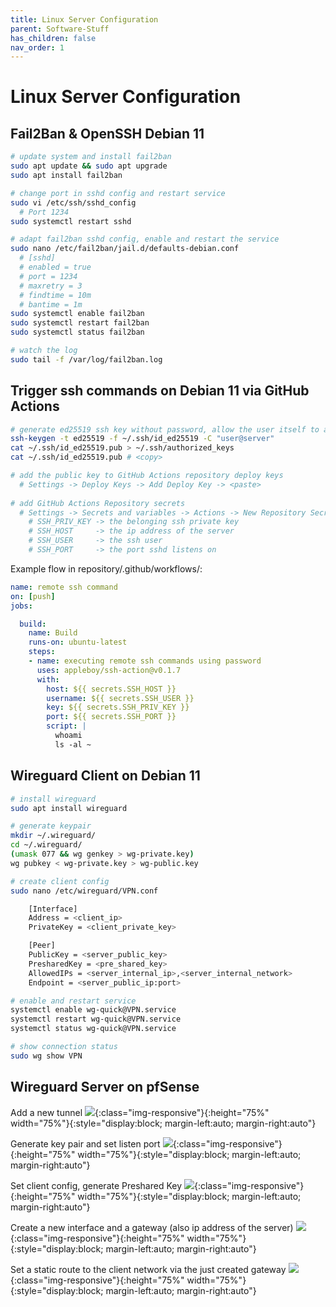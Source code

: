 ```yaml
---
title: Linux Server Configuration
parent: Software-Stuff
has_children: false
nav_order: 1
---
```


# Linux Server Configuration

## Fail2Ban & OpenSSH Debian 11

```bash
# update system and install fail2ban
sudo apt update && sudo apt upgrade
sudo apt install fail2ban

# change port in sshd config and restart service
sudo vi /etc/ssh/sshd_config 
  # Port 1234
sudo systemctl restart sshd

# adapt fail2ban sshd config, enable and restart the service
sudo nano /etc/fail2ban/jail.d/defaults-debian.conf                                                                    
  # [sshd]
  # enabled = true
  # port = 1234
  # maxretry = 3
  # findtime = 10m
  # bantime = 1m
sudo systemctl enable fail2ban
sudo systemctl restart fail2ban
sudo systemctl status fail2ban

# watch the log
sudo tail -f /var/log/fail2ban.log
```

## Trigger ssh commands on Debian 11 via GitHub Actions

```bash
# generate ed25519 ssh key without password, allow the user itself to access the server, copy the key to the  clipboard
ssh-keygen -t ed25519 -f ~/.ssh/id_ed25519 -C "user@server"
cat ~/.ssh/id_ed25519.pub > ~/.ssh/authorized_keys
cat ~/.ssh/id_ed25519.pub # <copy>

# add the public key to GitHub Actions repository deploy keys
  # Settings -> Deploy Keys -> Add Deploy Key -> <paste>
  
# add GitHub Actions Repository secrets
  # Settings -> Secrets and variables -> Actions -> New Repository Secret ->
    # SSH_PRIV_KEY -> the belonging ssh private key
    # SSH_HOST     -> the ip address of the server
    # SSH_USER     -> the ssh user
    # SSH_PORT     -> the port sshd listens on
```

Example flow in repository/.github/workflows/:

```yaml
name: remote ssh command
on: [push]
jobs:

  build:
    name: Build
    runs-on: ubuntu-latest
    steps:
    - name: executing remote ssh commands using password
      uses: appleboy/ssh-action@v0.1.7
      with:
        host: ${{ secrets.SSH_HOST }}
        username: ${{ secrets.SSH_USER }}
        key: ${{ secrets.SSH_PRIV_KEY }}
        port: ${{ secrets.SSH_PORT }}
        script: |
          whoami
          ls -al ~ 
```
## Wireguard Client on Debian 11
```bash
# install wireguard
sudo apt install wireguard

# generate keypair
mkdir ~/.wireguard/
cd ~/.wireguard/
(umask 077 && wg genkey > wg-private.key)
wg pubkey < wg-private.key > wg-public.key

# create client config
sudo nano /etc/wireguard/VPN.conf

    [Interface]
    Address = <client_ip>
    PrivateKey = <client_private_key>

    [Peer]
    PublicKey = <server_public_key>
    PresharedKey = <pre_shared_key>
    AllowedIPs = <server_internal_ip>,<server_internal_network>
    Endpoint = <server_public_ip:port>

# enable and restart service 
systemctl enable wg-quick@VPN.service
systemctl restart wg-quick@VPN.service    
systemctl status wg-quick@VPN.service

# show connection status
sudo wg show VPN
```

## Wireguard Server on pfSense
Add a new tunnel
![](https://user-images.githubusercontent.com/17674324/215202133-d04f043e-e464-41e7-a3de-0ec4a519c2d6.png){:class="img-responsive"}{:height="75%" width="75%"}{:style="display:block; margin-left:auto; margin-right:auto"}

Generate key pair and set listen port
![](https://user-images.githubusercontent.com/17674324/215202143-eb4e0b9b-36fc-417a-9b8a-e36188320886.png){:class="img-responsive"}{:height="75%" width="75%"}{:style="display:block; margin-left:auto; margin-right:auto"}

Set client config, generate Preshared Key
![](https://user-images.githubusercontent.com/17674324/215202147-90c87dff-0b45-4349-b973-4e9e961fda90.png){:class="img-responsive"}{:height="75%" width="75%"}{:style="display:block; margin-left:auto; margin-right:auto"}

Create a new interface and a gateway (also ip address of the server)
![](https://user-images.githubusercontent.com/17674324/215202152-34e9b770-47fd-4f9b-bf23-5affba4c6165.png){:class="img-responsive"}{:height="75%" width="75%"}{:style="display:block; margin-left:auto; margin-right:auto"}

Set a static route to the client network via the just created gateway
![](https://user-images.githubusercontent.com/17674324/215202157-5d4d6830-bb61-4e87-aeef-1025a72886b0.png){:class="img-responsive"}{:height="75%" width="75%"}{:style="display:block; margin-left:auto; margin-right:auto"}
